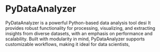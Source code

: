 # PyDataAnalyzer
PyDataAnalyzer is a powerful Python-based data analysis tool desi It provides robust functionality for processing, visualizing, and extracting insights from diverse datasets, with an emphasis on performance and scalability. Built with modularity in mind, PyDataAnalyzer supports customizable workflows, making it ideal for data scientists,
